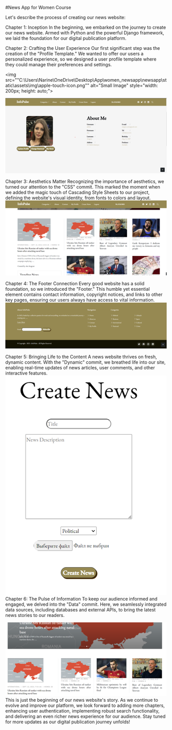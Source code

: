 

#News App for Women Course


Let's describe the process of creating our news website:

Chapter 1: Inception
In the beginning, we embarked on the journey to create our news website. Armed with Python and the powerful Django framework, we laid the foundation for our digital publication platform.

Chapter 2: Crafting the User Experience
Our first significant step was the creation of the "Profile Template." We wanted to offer our users a personalized experience, so we designed a user profile template where they could manage their preferences and settings.

    
<img src=""C:\Users\Narine\OneDrive\Desktop\App\women_newsapp\newsapp\static\assets\img\apple-touch-icon.png"" alt="Small Image" style="width: 200px; height: auto;">
    
    


![Alt text](<Снимок экрана 2023-09-22 110417.png>)

Chapter 3: Aesthetics Matter
Recognizing the importance of aesthetics, we turned our attention to the "CSS" commit. This marked the moment when we added the magic touch of Cascading Style Sheets to our project, defining the website's visual identity, from fonts to colors and layout.
![Alt text](<Снимок экрана 2023-09-22 110714.png>)

Chapter 4: The Footer Connection
Every good website has a solid foundation, so we introduced the "Footer." This humble yet essential element contains contact information, copyright notices, and links to other key pages, ensuring our users always have access to vital information.
![Alt text](<Снимок экрана 2023-09-22 110842.png>)

Chapter 5: Bringing Life to the Content
A news website thrives on fresh, dynamic content. With the "Dynamic" commit, we breathed life into our site, enabling real-time updates of news articles, user comments, and other interactive features.
![Alt text](<Снимок экрана 2023-09-22 111134.png>)
Chapter 6: The Pulse of Information
To keep our audience informed and engaged, we delved into the "Data" commit. Here, we seamlessly integrated data sources, including databases and external APIs, to bring the latest news stories to our readers.

![Alt text](<Снимок экрана 2023-09-22 111345.png>)
This is just the beginning of our news website's story. As we continue to evolve and improve our platform, we look forward to adding more chapters, enhancing user authentication, implementing robust search functionality, and delivering an even richer news experience for our audience. Stay tuned for more updates as our digital publication journey unfolds!
